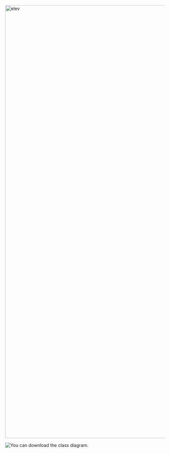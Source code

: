 <img width="1370" alt="elev" src="https://user-images.githubusercontent.com/99360713/215553606-1a11623d-c3ab-4b1d-b59a-2151d0abc012.png">

![You can download the class diagram.](<img width="1370" alt="elev" src="https://user-images.githubusercontent.com/99360713/215553606-1a11623d-c3ab-4b1d-b59a-2151d0abc012.png">)